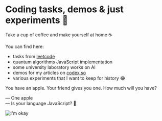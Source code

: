 # Coding tasks, demos &amp; just experiments 🥦

Take a cup of coffee and make yourself at home ☕️

You can find here:
* tasks from [leetcode](https://leetcode.com/)
* quantum algorithms JavaScript implementation
* some university laboratory works on AI
* demos for my articles on [codex.so](https://codex.so/)
* various experiments that I want to keep for history 😂

You have an apple. Your friend gives you one. How much will you have?

— One apple <br>
— Is your language JavaScript? 🤪

![I'm okay](https://i.imgur.com/YOmDuDV.jpg)
